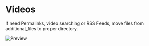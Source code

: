 # Videos

If need Permalinks, video searching or RSS Feeds, move files from additional_files to proper directory.

![Preview](https://raw.githubusercontent.com/RobiNN1/PHP-Fusion-Infusions/master/infusions/videos/preview.png)
